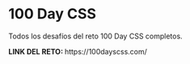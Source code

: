 <h1>100 Day CSS</h1>
<p>Todos los desafíos del reto 100 Day CSS completos. </p>
<p><b>LINK DEL RETO: </b>https://100dayscss.com/</p>
